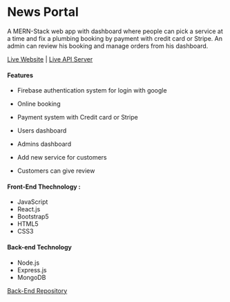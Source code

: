 # News Portal

<!-- This project was bootstrapped with React router. MongoDB is used for database and Heroku is used for server site code and client site is deployed in the Firebase. This is a plumber service project. Anyone can book one service at a time after google login and pay with stripe, and see all the bookings in the booking list section. An admin can manage order and also make new admin in the admin palen area. This is the client site code ropository.
You can visit that site from here... [PlumberGuru](https://plumber-guru.web.app/). -->

A MERN-Stack web app with dashboard where people can pick a service at a time and fix a plumbing booking by payment with credit card or Stripe. An admin can review his booking and manage orders from his dashboard.

[Live Website](https://news-portal1.netlify.app/) | [Live API Server](https://news-portal2.herokuapp.com/) 


#### Features
- Firebase authentication system for login with google

- Online booking

- Payment system with Credit card or Stripe

- Users dashboard

- Admins dashboard

- Add new service for customers

- Customers can give review


#### Front-End Thechnology :
- JavaScript
- React.js
- Bootstrap5
- HTML5
- CSS3


#### Back-end Technology
- Node.js
- Express.js
- MongoDB


[Back-End Repository](https://github.com/nazmus-sakibb/news-portal-server)


